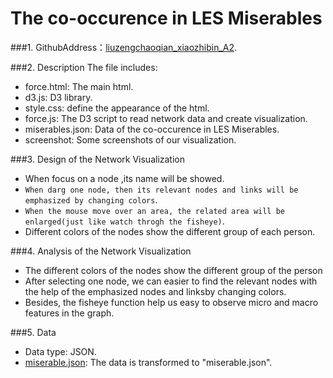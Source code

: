 ﻿The co-occurence in LES Miserables
============
###1. GithubAddress：[liuzengchaoqian_xiaozhibin_A2](https://github.com/vis2014/Assignment2/tree/liuzengchaoqian_xiaozhibin_A2").

###2. Description
The file includes:

+ force.html: The main html.
+ d3.js: D3 library.
+ style.css: define the appearance of the html.
+ force.js: The D3 script to read network data and create visualization.
+ miserables.json: Data of the co-occurence in LES Miserables.
+ screenshot: Some screenshots of our visualization.

###3. Design of the Network Visualization 
+ When focus on a node ,its name will be showed.
+ `When darg one node, then its relevant nodes and links will be emphasized by changing colors`.
+ `When the mouse move over an area, the related area will be enlarged(just like watch throgh the fisheye)`. 
+ Different colors of the nodes show the different group of each person.


###4. Analysis of the Network Visualization
+ The different colors of the nodes show the different group of the person  
+ After selecting one node, we can easier to find the relevant nodes with the help of the emphasized nodes and linksby changing colors. 
+ Besides, the fisheye function help us easy to observe micro and macro features in the graph.

###5. Data
+ Data type: JSON.
+ [miserable.json](http://bl.ocks.org/mbostock/4062045): The data is transformed to "miserable.json".